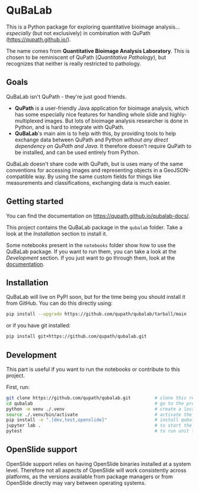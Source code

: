 # QuBaLab

This is a Python package for exploring quantitative bioimage analysis... *especially* (but not exclusively) in
combination with QuPath (https://qupath.github.io/).

The name comes from **Quantitative Bioimage Analysis Laboratory**.
This is chosen to be reminiscent of QuPath (*Quantitative Pathology*), but recognizes that neither is really restricted
to pathology.

## Goals

QuBaLab isn't QuPath - they're just good friends.

* **QuPath** is a user-friendly Java application for bioimage analysis, which has some especially nice features for
handling whole slide and highly-multiplexed images. But lots of bioimage analysis researcher is done in Python,
and is hard to integrate with QuPath.
* **QuBaLab**'s main aim is to help with this, by providing tools to help exchange data between QuPath and Python
*without any direct dependency on QuPath and Java*. It therefore doesn't require QuPath to be installed, and
can be used entirely from Python.

QuBaLab doesn't share code with QuPath, but is uses many of the same conventions for accessing images and
representing objects in a GeoJSON-compatible way.
By using the same custom fields for things like measurements and classifications, exchanging data is much easier.

## Getting started

You can find the documentation on https://qupath.github.io/qubalab-docs/.

This project contains the QuBaLab package in the `qubalab` folder. Take a look at the *Installation* section to install it.

Some notebooks present in the `notebooks` folder show how to use the QuBaLab package. If you want to run them, you can take a look at the *Development* section.
If you just want to go through them, look at the [documentation](https://qupath.github.io/qubalab-docs/notebooks.html).

## Installation

QuBaLab will live on PyPI soon, but for the time being you should install it from
GitHub. You can do this directly using:

```bash
pip install --upgrade https://github.com/qupath/qubalab/tarball/main
```

or if you have git installed:

```bash
pip install git+https://github.com/qupath/qubalab.git
```

## Development

This part is useful if you want to run the notebooks or contribute to this project.

First, run:

```bash
git clone https://github.com/qupath/qubalab.git         # clone this repository
cd qubalab                                              # go to the project directory
python -m venv ./.venv                                  # create a local virual environment
source ./.venv/bin/activate                             # activate the venv
pip install -e ".[dev,test,openslide]"                  # install qubalab (-e means changes are loaded dynamically)
jupyter lab .                                           # to start the Jupyter notebooks
pytest                                                  # to run unit tests
```

## OpenSlide support

OpenSlide support relies on having OpenSlide binaries installed at a system
level. Therefore not all aspects of OpenSlide will work consistently across
platforms, as the versions available from package managers or from OpenSlide
directly may vary between operating systems.
